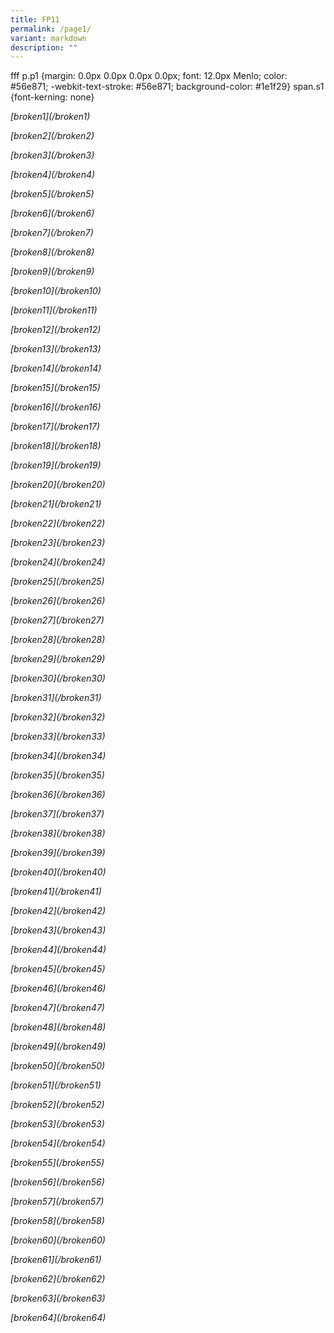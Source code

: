 ```yaml
---
title: FP11
permalink: /page1/
variant: markdown
description: ""
---
```

fff
    p.p1 {margin: 0.0px 0.0px 0.0px 0.0px; font: 12.0px Menlo; color: #56e871; -webkit-text-stroke: #56e871; background-color: #1e1f29} span.s1 {font-kerning: none}

_\[broken1\](/broken1)_

_\[broken2\](/broken2)_

_\[broken3\](/broken3)_

_\[broken4\](/broken4)_

_\[broken5\](/broken5)_

_\[broken6\](/broken6)_

_\[broken7\](/broken7)_

_\[broken8\](/broken8)_

_\[broken9\](/broken9)_

_\[broken10\](/broken10)_

_\[broken11\](/broken11)_

_\[broken12\](/broken12)_

_\[broken13\](/broken13)_

_\[broken14\](/broken14)_

_\[broken15\](/broken15)_

_\[broken16\](/broken16)_

_\[broken17\](/broken17)_

_\[broken18\](/broken18)_

_\[broken19\](/broken19)_

_\[broken20\](/broken20)_

_\[broken21\](/broken21)_

_\[broken22\](/broken22)_

_\[broken23\](/broken23)_

_\[broken24\](/broken24)_

_\[broken25\](/broken25)_

_\[broken26\](/broken26)_

_\[broken27\](/broken27)_

_\[broken28\](/broken28)_

_\[broken29\](/broken29)_

_\[broken30\](/broken30)_

_\[broken31\](/broken31)_

_\[broken32\](/broken32)_

_\[broken33\](/broken33)_

_\[broken34\](/broken34)_

_\[broken35\](/broken35)_

_\[broken36\](/broken36)_

_\[broken37\](/broken37)_

_\[broken38\](/broken38)_

_\[broken39\](/broken39)_

_\[broken40\](/broken40)_

_\[broken41\](/broken41)_

_\[broken42\](/broken42)_

_\[broken43\](/broken43)_

_\[broken44\](/broken44)_

_\[broken45\](/broken45)_

_\[broken46\](/broken46)_

_\[broken47\](/broken47)_

_\[broken48\](/broken48)_

_\[broken49\](/broken49)_

_\[broken50\](/broken50)_

_\[broken51\](/broken51)_

_\[broken52\](/broken52)_

_\[broken53\](/broken53)_

_\[broken54\](/broken54)_

_\[broken55\](/broken55)_

_\[broken56\](/broken56)_

_\[broken57\](/broken57)_

_\[broken58\](/broken58)_

_\[broken60\](/broken60)_

_\[broken61\](/broken61)_

_\[broken62\](/broken62)_

_\[broken63\](/broken63)_

_\[broken64\](/broken64)_